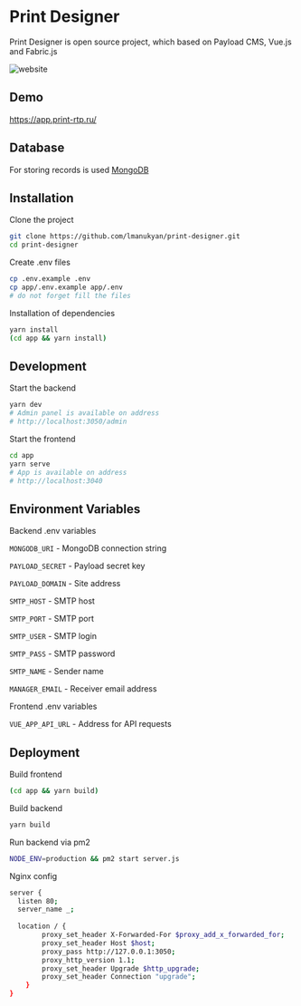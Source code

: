 # Print Designer

Print Designer is open source project, which based on Payload CMS, Vue.js and Fabric.js

![website](https://github.com/lmanukyan/print-designer/blob/develop/screenshot.jpg?raw=true)

## Demo

https://app.print-rtp.ru/

## Database
For storing records is used [MongoDB](https://mongodb.com)

## Installation

Clone the project

```bash
git clone https://github.com/lmanukyan/print-designer.git
cd print-designer
```

Create .env files

```bash
cp .env.example .env
cp app/.env.example app/.env
# do not forget fill the files
```

Installation of dependencies

```bash
yarn install
(cd app && yarn install)
```
## Development

Start the backend

```bash
yarn dev
# Admin panel is available on address
# http://localhost:3050/admin
```

Start the frontend

```bash
cd app
yarn serve
# App is available on address
# http://localhost:3040
```
## Environment Variables

Backend .env variables

`MONGODB_URI` - MongoDB connection string

`PAYLOAD_SECRET` - Payload secret key

`PAYLOAD_DOMAIN` - Site address

`SMTP_HOST` - SMTP host

`SMTP_PORT` - SMTP port

`SMTP_USER` - SMTP login

`SMTP_PASS` - SMTP password

`SMTP_NAME` - Sender name

`MANAGER_EMAIL` - Receiver email address


Frontend .env variables

`VUE_APP_API_URL` - Address for API requests

## Deployment

Build frontend

```bash
(cd app && yarn build)
```

Build backend

```bash
yarn build
```

Run backend via pm2

```bash
NODE_ENV=production && pm2 start server.js
```

Nginx config

```bash
server {
  listen 80;
  server_name _;
  
  location / {
        proxy_set_header X-Forwarded-For $proxy_add_x_forwarded_for;
        proxy_set_header Host $host;
        proxy_pass http://127.0.0.1:3050;
        proxy_http_version 1.1;
        proxy_set_header Upgrade $http_upgrade;
        proxy_set_header Connection "upgrade";
    }
}
```